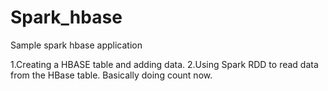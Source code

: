# Spark_hbase
Sample spark hbase application

1.Creating a HBASE table and adding data.
2.Using Spark RDD to read data from the HBase table. Basically doing count now.

